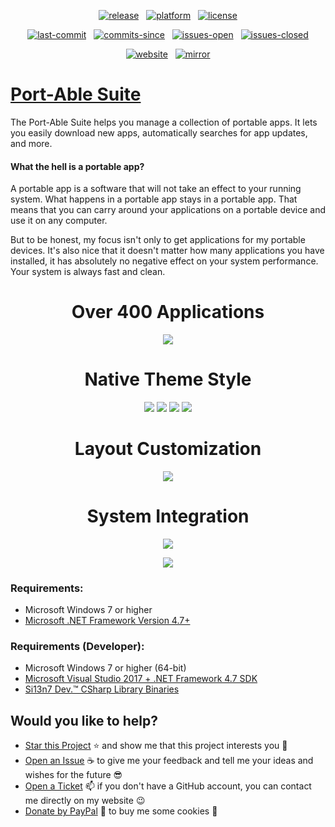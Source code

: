 <p align="center"><a href="https://github.com/Port-Able/Port-Able-Suite/releases/latest"><img src="https://img.shields.io/github/tag-date/Port-Able/Port-Able-Suite.svg?style=flat&label=release&logoWidth=14&logo=data%3Aimage%2Fpng%3Bbase64%2CiVBORw0KGgoAAAANSUhEUgAAAA4AAAAOCAYAAAAfSC3RAAAAAXNSR0IArs4c6QAAAARnQU1BAACxjwv8YQUAAAAJcEhZcwAADsMAAA7DAcdvqGQAAAH%2BSURBVDhPfZJLaBNRFIaPSibFILaWlGhkbFypIbNxVhElvghtsnLhRosIPhpsYixSSrAFrQqGaCrpWKzNOC5aiC5cCg64ErEEXEgj1tA2EESE4CS6sNGS33szWVQd%2FeAwzLnff%2B5c5tKf2O32Cz6f76nT6UyzV7fZ%2FT%2FrA4HAh0KhgHq9Dk4ikQDrB8zlf%2BByuR5wmYfy%2BTySySQymQwkSaq0FGvY9AoPlstl6LoOQRAQDocRDAb5rgdNy4LRkZEvPDjPPrVUKiGXy0HTNKRSKR48YloWiK7O2c%2Fzc%2Fi%2BsoJq9SsbscrnYGwottxSLJFof%2FTHpt5BzEym8TA7jWODYzgcvwWbKL9j6%2FtYhVmJ5NgyQIKwh4dEknpe0ROA%2Bl%2Bg%2F3wE0TNnQUcfgca%2FgW5%2BAm3escC8l9QpvqZzGqh77wT7CbY%2BOpEG3f0Iiui4MjmLZzNTaJd7QdsP4NRVBcOXL%2FFznmTVRra24%2BzZTbR1920aes6ml0E33nIB8YFI83yODYT7E%2BMwqgbvy6zW0O5O0WkFdP096NA1bOtwIH4xhqyqQlWziMWiPNRnyr%2BzjlVXh3vn3J17U0DjJxaXlqAoSnPXYrHIgz1N04rRxLDBRcMwUKvV0Gg0UKk07wRCodCblvYXu7xery7L8jS7Yura8vv9msfjecycjabKIfoFb%2BgFPFUv%2BL8AAAAASUVORK5CYII%3D" alt="release"></a> &nbsp; <a href="https://www.microsoft.com/download/details.aspx?id=55170"><img src="https://img.shields.io/badge/platform->=%20v4.7-lightgrey.svg?style=flat&logo=.net&logoColor=white" alt="platform"></a> &nbsp; <a href="https://github.com/Port-Able/Port-Able-Suite/blob/master/LICENSE.txt"><img src="https://img.shields.io/github/license/Port-Able/Port-Able-Suite.svg?style=flat" alt="license"></a></p>
<p align="center"><a href="https://github.com/Port-Able/Port-Able-Suite/commits/master"><img src="https://img.shields.io/github/last-commit/Port-Able/Port-Able-Suite.svg?style=flat&logo=github&logoColor=white" alt="last-commit"></a> &nbsp; <a href="https://github.com/Port-Able/Port-Able-Suite/commits/master"><img src="https://img.shields.io/github/commits-since/Port-Able/Port-Able-Suite/latest.svg?style=flat&logo=github&logoColor=white" alt="commits-since"></a> &nbsp; <a href="https://github.com/Port-Able/Port-Able-Suite/issues"><img src="https://img.shields.io/github/issues/Port-Able/Port-Able-Suite.svg?style=flat&logo=github&logoColor=white" alt="issues-open"></a> &nbsp; <a href="https://github.com/Port-Able/Port-Able-Suite/issues?q=is%3Aissue+is%3Aclosed"><img src="https://img.shields.io/github/issues-closed/Port-Able/Port-Able-Suite.svg?style=flat&logo=github&logoColor=white" alt="issues-closed"></a></p>
<p align="center"><a href="https://port-a.de"><img src="https://img.shields.io/website/https/port-a.de.svg?style=flat&down_color=red&down_message=offline&up_color=limegreen&up_message=online&logo=data%3Aimage%2Fpng%3Bbase64%2CiVBORw0KGgoAAAANSUhEUgAAAA4AAAAOCAYAAAAfSC3RAAAAAXNSR0IArs4c6QAAAARnQU1BAACxjwv8YQUAAAAJcEhZcwAADsMAAA7DAcdvqGQAAAEwSURBVDhPxZJNSgNBEIXnCp5AcCO4CmaTRRaKBhdCFkGCCKLgz2Y2RiQgCiqZzmi3CG4COj0X8ApewSt4Ba%2FQ9leZGpyVG8GComtq3qv3qmeS%2Fw9nikHMd5sVn3bqLx7zom1NcW8z%2F6G9CjoPm722rPEv45EJ21vD0O30AvX12IWDvTRsrPXrnjPlUYO0u3McVpZXhch5cnguZ7vVDWfpjRAZgPqc%2BIMEgKQe9Pfr0xn%2FBqZJjAUNQKilp5cC1gHYYz8Usc3OQsTz9HZWK5BMJwFDwrbWbuIXhfhg%2FDpWuE2mK5lEgQtiz4baU14u3V09i5peiipy6qVAxFWtZiflJiq8AAiIZx1CnxpStGmEpEHDZf4r2pUd%2BMjYxomoxJofo4L%2FHqyR57OF6vEvIkm%2BAYRc%2BWd4P97CAAAAAElFTkSuQmCC" alt="website"></a> &nbsp; <a href="https://p-able.de"><img src="https://img.shields.io/website/https/p-able.de.svg?style=flat&down_color=red&down_message=offline&label=mirror&up_color=limegreen&up_message=online&logo=data%3Aimage%2Fpng%3Bbase64%2CiVBORw0KGgoAAAANSUhEUgAAAA4AAAAOCAYAAAAfSC3RAAAAAXNSR0IArs4c6QAAAARnQU1BAACxjwv8YQUAAAAJcEhZcwAADsMAAA7DAcdvqGQAAAEwSURBVDhPxZJNSgNBEIXnCp5AcCO4CmaTRRaKBhdCFkGCCKLgz2Y2RiQgCiqZzmi3CG4COj0X8ApewSt4Ba%2FQ9leZGpyVG8GComtq3qv3qmeS%2Fw9nikHMd5sVn3bqLx7zom1NcW8z%2F6G9CjoPm722rPEv45EJ21vD0O30AvX12IWDvTRsrPXrnjPlUYO0u3McVpZXhch5cnguZ7vVDWfpjRAZgPqc%2BIMEgKQe9Pfr0xn%2FBqZJjAUNQKilp5cC1gHYYz8Usc3OQsTz9HZWK5BMJwFDwrbWbuIXhfhg%2FDpWuE2mK5lEgQtiz4baU14u3V09i5peiipy6qVAxFWtZiflJiq8AAiIZx1CnxpStGmEpEHDZf4r2pUd%2BMjYxomoxJofo4L%2FHqyR57OF6vEvIkm%2BAYRc%2BWd4P97CAAAAAElFTkSuQmCC" alt="mirror"></a></p>

# [Port-Able Suite](https://dl.si13n7.de/Port-Able/)

The Port-Able Suite helps you manage a collection of portable apps. It lets you easily download new apps, automatically searches for app updates, and more.

#### What the hell is a portable app?

A portable app is a software that will not take an effect to your running system. What happens in a portable app stays in a portable app. That means that you can carry around your applications on a portable device and use it on any computer.

But to be honest, my focus isn't only to get applications for my portable devices. It's also nice that it doesn't matter how many applications you have installed, it has absolutely no negative effect on your system performance. Your system is always fast and clean.

<h1 align="center">Over 400 Applications</h1>
<p align="center"><img src="https://user-images.githubusercontent.com/6128966/42115936-608a9970-7bf5-11e8-9eb8-7f985680b1c9.png"></p>

<h1 align="center">Native Theme Style</h1>
<p align="center"><img  src="https://user-images.githubusercontent.com/6128966/41601026-a95a8956-73d7-11e8-9569-666d64f51ae7.png"> <img src="https://user-images.githubusercontent.com/6128966/41601061-c0e758ec-73d7-11e8-89f9-5d46ed468e49.png">
<img src="https://user-images.githubusercontent.com/6128966/41601062-c10cdf86-73d7-11e8-8a87-b6aa7c6e6609.png"> <img src="https://user-images.githubusercontent.com/6128966/41601060-c0c4fc48-73d7-11e8-9ac2-f49993a0861e.png"></p>

<h1 align="center">Layout Customization</h1>
<p align="center"><img src="https://user-images.githubusercontent.com/6128966/41601063-c12ddd12-73d7-11e8-91f3-96a4bd325cae.png"></p>

<h1 align="center">System Integration</h1>
<p align="center"><img src="https://user-images.githubusercontent.com/6128966/41601064-c16e0efa-73d7-11e8-8db2-26ddd5d967e8.png"></p>
<p align="center"><img src="https://user-images.githubusercontent.com/6128966/41601065-c18f5a7e-73d7-11e8-8add-5d4f6bdd4a5b.png"></p>

### Requirements:
- Microsoft Windows 7 or higher
- [Microsoft .NET Framework Version 4.7+](https://www.microsoft.com/download/details.aspx?id=55170)

### Requirements (Developer):
- Microsoft Windows 7 or higher (64-bit)
- [Microsoft Visual Studio 2017 + .NET Framework 4.7 SDK](https://www.visualstudio.com/downloads/)
- [Si13n7 Dev.™ CSharp Library Binaries](https://github.com/Si13n7/SilDev.CSharpLib/)

## Would you like to help?

- [Star this Project](https://github.com/Port-Able/Port-Able-Suite/stargazers) :star: and show me that this project interests you :hugs:
- [Open an Issue](https://github.com/Port-Able/Port-Able-Suite/issues/new) :coffee: to give me your feedback and tell me your ideas and wishes for the future :sunglasses:
- [Open a Ticket](https://support.si13n7.de/) :mailbox: if you don't have a GitHub account, you can contact me directly on my website :wink:
- [Donate by PayPal](http://donate.si13n7.com/) :money_with_wings: to buy me some cookies :cookie:
